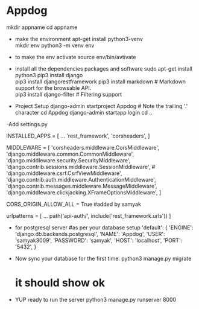 # Appdog

mkdir appname
cd appname

- make the environment
    apt-get install python3-venv  
    mkdir env
    python3 -m venv env

- to make the env activate 
    source env/bin/avtivate

- install all the dependencies packages and software
    sudo apt-get install python3
    pip3 install django  
    pip3 install djangorestframework
    pip3 install markdown       # Markdown support for the browsable API.    
    pip3 install django-filter  # Filtering support

- Project Setup
    django-admin startproject Appdog   # Note the trailing '.' character
    cd Appdog
    django-admin startapp login
    cd ..


-Add  settings.py

INSTALLED_APPS = [
    ...
    'rest_framework',
    'corsheaders',
]

MIDDLEWARE = [
    'corsheaders.middleware.CorsMiddleware',    
    'django.middleware.common.CommonMiddleware',
    'django.middleware.security.SecurityMiddleware',
    'django.contrib.sessions.middleware.SessionMiddleware',
    # 'django.middleware.csrf.CsrfViewMiddleware',
    'django.contrib.auth.middleware.AuthenticationMiddleware',
    'django.contrib.messages.middleware.MessageMiddleware',
    'django.middleware.clickjacking.XFrameOptionsMiddleware',
]

CORS_ORIGIN_ALLOW_ALL = True #added by samyak


urlpatterns = [
    ...
    path('api-auth/', include('rest_framework.urls'))
]

- for postgresql server #as per your database setup
    'default': {
        'ENGINE': 'django.db.backends.postgresql',
        'NAME': 'Appdog',
        'USER': 'samyak3009',
        'PASSWORD': 'samyak',
        'HOST': 'localhost',
        'PORT': '5432',
    }

- Now sync your database for the first time:
    python3 manage.py migrate
    # it should show ok 

- YUP ready to run the server
    python3 manage.py runserver 8000










